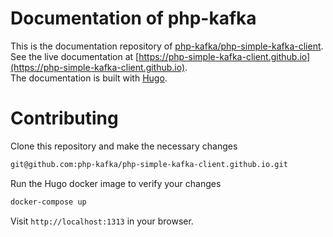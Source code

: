 # Documentation of php-kafka
This is the documentation repository of [php-kafka/php-simple-kafka-client](https://github.com/php-kafka/php-simple-kafka-client).  
See the live documentation at [https://php-simple-kafka-client.github.io](https://php-simple-kafka-client.github.io).  
The documentation is built with [Hugo](https://gohugo.io/documentation/).


# Contributing
 Clone this repository and make the necessary changes
```bash
git@github.com:php-kafka/php-simple-kafka-client.github.io.git
```
Run the Hugo docker image to verify your changes
```bash
docker-compose up 
```
Visit `http://localhost:1313` in your browser.

